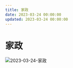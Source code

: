 ```yaml
---
title: 家政
date: 2023-03-24 00:00:00
updated: 2023-03-24 00:00:00
---
```


# 家政

![2023-03-24-家政](assets/2023-03-24-家政.jpeg)

